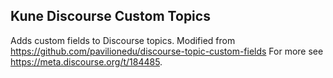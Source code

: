 ## Kune Discourse Custom Topics 

Adds custom fields to Discourse topics. 
Modified from https://github.com/pavilionedu/discourse-topic-custom-fields 
For more see https://meta.discourse.org/t/184485.
